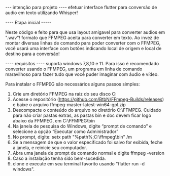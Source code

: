 --- intenção para projeto ----
efetuar interface flutter para conversão de audio em texto utilizando Whisper! 

---- Etapa inicial -----

Neste código e feito para que usa layout amigavel para converter audios em ".wav"!
formato que FFMPEG aceita para converter em texto.
Ao invez de montar diversas linhas de comando para poder converter com o FFMPEG, você
usará uma interface com botões indicando local de origem e local de destino para a conversão! 

---- requisitos ----
suporta windows 7,8,10 e 11.
Para isso é recomendado converter usando o FFMPEG, um programa em linha de comando
maravilhoso para fazer tudo que você puder imaginar com áudio e vídeo.

Para instalar o FFMPEG são necessários alguns passos simples:
1.	Crie um diretório FFMPEG na raiz do seu disco C:
2.	Acesse o repositório (https://github.com/BtbN/FFmpeg-Builds/releases) e baixe o arquivo ffmpeg-master-latest-win64-gpl.zip
3.	Descompacte o conteúdo do arquivo no diretório C:\FFMPEG. Cuidado para não criar pastas extras, as pastas bin e doc devem ficar logo abaixo da FFMPEG, em C:\FFMPEG\bin
4.	Na janela de pesquisa do Windows, digite “prompt de comando” e selecione a opção “Executar como Administrador”
5.	No prompt, digite:  setx path "%path%;C:\ffmpeg\bin" /m
6.	Se a mensagem de que o valor especificado foi salvo for exibida, feche a janela, e reinicie seu computador.
7.	Abra uma janela de prompt de comando normal e digite ffmpeg -version
8.	Caso a instalação tenha sido bem-sucedida.
9.	clone e execute em seu terminal favorito usando "flutter run -d windows".
